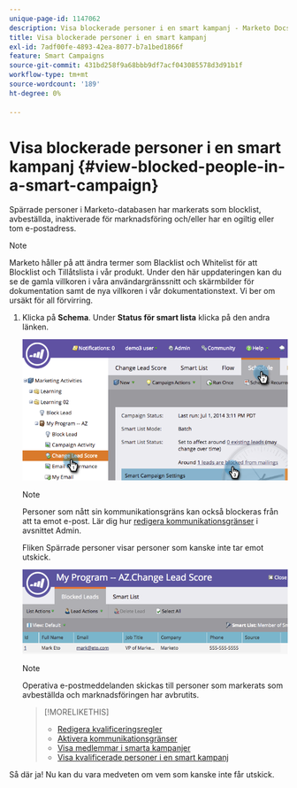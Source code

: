 ```yaml
---
unique-page-id: 1147062
description: Visa blockerade personer i en smart kampanj - Marketo Docs - produktdokumentation
title: Visa blockerade personer i en smart kampanj
exl-id: 7adf00fe-4893-42ea-8077-b7a1bed1866f
feature: Smart Campaigns
source-git-commit: 431bd258f9a68bbb9df7acf043085578d3d91b1f
workflow-type: tm+mt
source-wordcount: '189'
ht-degree: 0%

---
```


# Visa blockerade personer i en smart kampanj {#view-blocked-people-in-a-smart-campaign}

Spärrade personer i Marketo-databasen har markerats som blocklist, avbeställda, inaktiverade för marknadsföring och/eller har en ogiltig eller tom e-postadress.

>[!NOTE]
>
>Marketo håller på att ändra termer som Blacklist och Whitelist för att Blocklist och Tillåtslista i vår produkt. Under den här uppdateringen kan du se de gamla villkoren i våra användargränssnitt och skärmbilder för dokumentation samt de nya villkoren i vår dokumentationstext. Vi ber om ursäkt för all förvirring.

1. Klicka på **Schema**. Under **Status för smart lista** klicka på den andra länken.

   ![](assets/image2014-9-22-16-3a47-3a38.png)

   >[!NOTE]
   >
   >Personer som nått sin kommunikationsgräns kan också blockeras från att ta emot e-post. Lär dig hur [redigera kommunikationsgränser](/help/marketo/product-docs/administration/email-setup/enable-communication-limits.md) i avsnittet Admin.

   Fliken Spärrade personer visar personer som kanske inte tar emot utskick.

   ![](assets/image2014-9-22-16-3a48-3a11.png)

   >[!NOTE]
   >
   >Operativa e-postmeddelanden skickas till personer som markerats som avbeställda och marknadsföringen har avbrutits.

   >[!MORELIKETHIS]
   >
   >* [Redigera kvalificeringsregler](/help/marketo/product-docs/core-marketo-concepts/smart-campaigns/using-smart-campaigns/edit-qualification-rules-in-a-smart-campaign.md)
   >* [Aktivera kommunikationsgränser](/help/marketo/product-docs/administration/email-setup/enable-communication-limits.md)
   >* [Visa medlemmar i smarta kampanjer](/help/marketo/product-docs/core-marketo-concepts/smart-campaigns/smart-campaign-data/view-smart-campaign-members.md)
   >* [Visa kvalificerade personer i en smart kampanj](/help/marketo/product-docs/core-marketo-concepts/smart-campaigns/smart-campaign-data/view-qualified-people-in-a-smart-campaign.md)

Så där ja! Nu kan du vara medveten om vem som kanske inte får utskick.
